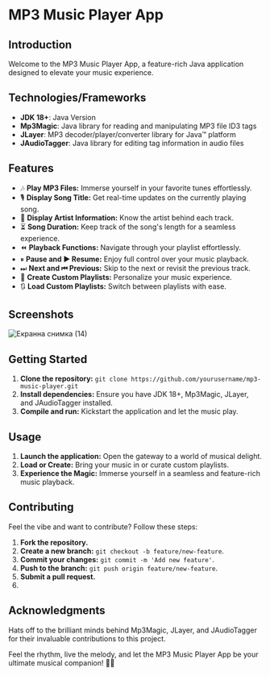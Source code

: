 # MP3 Music Player App

## Introduction
Welcome to the MP3 Music Player App, a feature-rich Java application designed to elevate your music experience.

## Technologies/Frameworks
- **JDK 18+**: Java Version
- **Mp3Magic**: Java library for reading and manipulating MP3 file ID3 tags
- **JLayer**: MP3 decoder/player/converter library for Java™ platform
- **JAudioTagger**: Java library for editing tag information in audio files

## Features
- 🎶 **Play MP3 Files:** Immerse yourself in your favorite tunes effortlessly.
- 🎙 **Display Song Title:** Get real-time updates on the currently playing song.
- 👤 **Display Artist Information:** Know the artist behind each track.
- ⏳ **Song Duration:** Keep track of the song's length for a seamless experience.
- ⏪ **Playback Functions:** Navigate through your playlist effortlessly.
- ⏸ **Pause and ▶ Resume:** Enjoy full control over your music playback.
- ⏭ **Next and ⏮ Previous:** Skip to the next or revisit the previous track.
- 📃 **Create Custom Playlists:** Personalize your music experience.
- 🔃 **Load Custom Playlists:** Switch between playlists with ease.

## Screenshots
![Екранна снимка (14)](https://github.com/ayhankrali/MP3MusicPlayerApp/assets/134217567/e4a608d2-f7e8-492d-9a55-a3be1abebf31)

## Getting Started
1. **Clone the repository:** `git clone https://github.com/yourusername/mp3-music-player.git`
2. **Install dependencies:** Ensure you have JDK 18+, Mp3Magic, JLayer, and JAudioTagger installed.
3. **Compile and run:** Kickstart the application and let the music play.

## Usage
1. **Launch the application:** Open the gateway to a world of musical delight.
2. **Load or Create:** Bring your music in or curate custom playlists.
3. **Experience the Magic:** Immerse yourself in a seamless and feature-rich music playback.

## Contributing
Feel the vibe and want to contribute? Follow these steps:
1. **Fork the repository.**
2. **Create a new branch:** `git checkout -b feature/new-feature`.
3. **Commit your changes:** `git commit -m 'Add new feature'`.
4. **Push to the branch:** `git push origin feature/new-feature`.
5. **Submit a pull request.**
6. 
## Acknowledgments
Hats off to the brilliant minds behind Mp3Magic, JLayer, and JAudioTagger for their invaluable contributions to this project.

Feel the rhythm, live the melody, and let the MP3 Music Player App be your ultimate musical companion! 🎵✨
